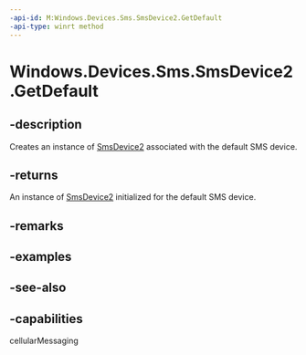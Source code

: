 ----api-id: M:Windows.Devices.Sms.SmsDevice2.GetDefault
-api-type: winrt method
---<!-- Method syntaxpublic Windows.Devices.Sms.SmsDevice2 GetDefault()--># Windows.Devices.Sms.SmsDevice2.GetDefault## -descriptionCreates an instance of [SmsDevice2](smsdevice2.md) associated with the default SMS device.## -returnsAn instance of [SmsDevice2](smsdevice2.md) initialized for the default SMS device.## -remarks## -examples## -see-also## -capabilitiescellularMessaging